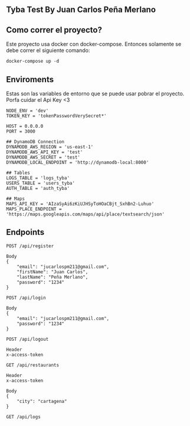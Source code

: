 ## Tyba Test  By Juan Carlos Peña Merlano

## Como correr el proyecto?
Este proyecto usa docker con docker-compose. Entonces solamente se debe correr el siguiente comando:

`docker-compose up -d`

## Enviroments
Estas son las variables de entorno que se puede usar pobrar el proyecto. Porfa cuidar el Api Key <3

````
NODE_ENV = 'dev'
TOKEN_KEY = 'tokenPasswordVerySecret*'

HOST = 0.0.0.0
PORT = 3000

## DynamoDB Connection
DYNAMODB_AWS_REGION = 'us-east-1'
DYNAMODB_AWS_API_KEY = 'test'
DYNAMODB_AWS_SECRET = 'test'
DYNAMODB_LOCAL_ENDPOINT = 'http://dynamodb-local:8000'

## Tables
LOGS_TABLE = 'logs_tyba'
USERS_TABLE = 'users_tyba'
AUTH_TABLE = 'auth_tyba'

## Maps
MAPS_API_KEY = 'AIzaSyAi6zKiUJHSyToHOaCBjt_SxhBn2-Luhuo'
MAPS_PLACE_ENDPOINT = 'https://maps.googleapis.com/maps/api/place/textsearch/json'

````
## Endpoints
````
POST /api/register

Body
{
    "email": "jucarlospm211@gmail.com",
    "firstName": "Juan Carlos",
    "lastName": "Peña Merlano",
    "password": "1234"
}
````

````
POST /api/login

Body
{
    "email": "jucarlospm211@gmail.com",
    "password": "1234"
}
````

````
POST /api/logout

Header
x-access-token
````

````
GET /api/restaurants

Header
x-access-token

Body
{
    "city": "cartagena"
}
````

````
GET /api/logs
````